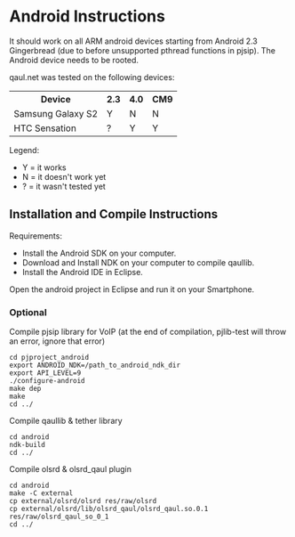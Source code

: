 Android Instructions
====================

It should work on all ARM android devices starting from Android 2.3 Gingerbread
(due to before unsupported pthread functions in pjsip). 
The Android device needs to be rooted.

qaul.net was tested on the following devices:

<table>
<tr><th>Device           </th><th>2.3</th><th>4.0</th><th>CM9</th></tr>
<tr><td>Samsung Galaxy S2</td><td> Y </td><td> N </td><td> N </td></tr>
<tr><td>HTC Sensation    </td><td> ? </td><td> Y </td><td> Y </td></tr>
</table>

Legend:
* Y = it works
* N = it doesn't work yet
* ? = it wasn't tested yet


Installation and Compile Instructions
--------------------------------------

Requirements:
* Install the Android SDK on your computer.
* Download and Install NDK on your computer to compile qaullib.
* Install the Android IDE in Eclipse.

Open the android project in Eclipse and run it on your Smartphone.

### Optional

Compile pjsip library for VoIP 
(at the end of compilation, pjlib-test will throw an error, ignore that error)

    cd pjproject_android
    export ANDROID_NDK=/path_to_android_ndk_dir
    export API_LEVEL=9
    ./configure-android
    make dep
    make
    cd ../

Compile qaullib & tether library

    cd android
    ndk-build
    cd ../

Compile olsrd & olsrd_qaul plugin

    cd android
    make -C external
    cp external/olsrd/olsrd res/raw/olsrd
    cp external/olsrd/lib/olsrd_qaul/olsrd_qaul.so.0.1 res/raw/olsrd_qaul_so_0_1
    cd ../

